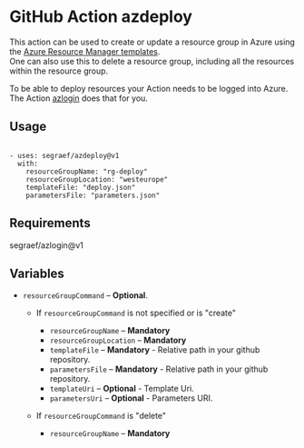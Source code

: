 # GitHub Action azdeploy

This action can be used to create or update a resource group in Azure using the [Azure Resource Manager templates](https://azure.microsoft.com/en-in/documentation/articles/resource-group-template-deploy/).<br>
One can also use this to delete a resource group, including all the resources within the resource group.

To be able to deploy resources your Action needs to be logged into Azure. The Action [azlogin](https://github.com/segraef/azlogin) does that for you.

## Usage

```

- uses: segraef/azdeploy@v1
  with:
    resourceGroupName: "rg-deploy"
    resourceGroupLocation: "westeurope"
    templateFile: "deploy.json"
    parametersFile: "parameters.json"

```

## Requirements

segraef/azlogin@v1

## Variables

- `resourceGroupCommand` – **Optional**.

  - If `resourceGroupCommand` is not specified or is "create"
    - `resourceGroupName` – **Mandatory**
    - `resourceGroupLocation` – **Mandatory**
    - `templateFile` – **Mandatory** - Relative path in your github repository.
    - `parametersFile` – **Mandatory** - Relative path in your github repository.
    - `templateUri` – **Optional** - Template Uri.
    - `parametersUri` – **Optional** - Parameters URI.
    
  -  If `resourceGroupCommand` is "delete"
     - `resourceGroupName` – **Mandatory**